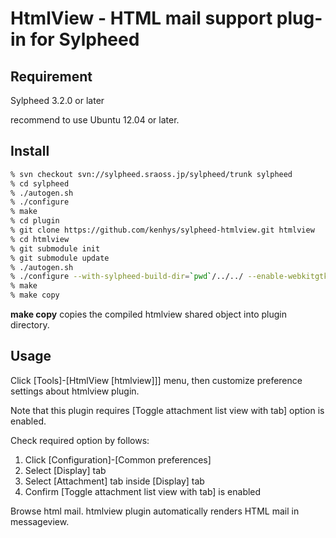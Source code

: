 HtmlView - HTML mail support plug-in for Sylpheed
=================================================

Requirement
-----------

Sylpheed 3.2.0 or later

recommend to use Ubuntu 12.04 or later.

Install
-------

```sh
% svn checkout svn://sylpheed.sraoss.jp/sylpheed/trunk sylpheed
% cd sylpheed
% ./autogen.sh
% ./configure
% make
% cd plugin
% git clone https://github.com/kenhys/sylpheed-htmlview.git htmlview
% cd htmlview
% git submodule init
% git submodule update
% ./autogen.sh
% ./configure --with-sylpheed-build-dir=`pwd`/../../ --enable-webkitgtk
% make
% make copy
```

**make copy** copies the compiled htmlview shared object into plugin directory.

Usage
-----

Click [Tools]-[HtmlView [htmlview]]] menu, then customize preference settings about htmlview plugin.

Note that this plugin requires [Toggle attachment list view with tab] option is enabled.

Check required option by follows:

1. Click [Configuration]-[Common preferences]
2. Select [Display] tab
3. Select [Attachment] tab inside [Display] tab
4. Confirm [Toggle attachment list view with tab] is enabled

Browse html mail.
htmlview plugin automatically renders HTML mail in messageview.

